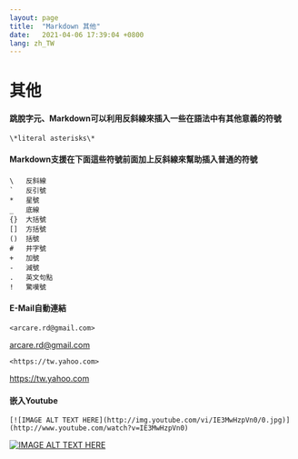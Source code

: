 ```yaml
---
layout: page
title:  "Markdown 其他"
date:   2021-04-06 17:39:04 +0800
lang: zh_TW
---
```


# 其他

#### 跳脫字元、Markdown可以利用反斜線來插入一些在語法中有其他意義的符號

    \*literal asterisks\*

#### Markdown支援在下面這些符號前面加上反斜線來幫助插入普通的符號

    \   反斜線
    `   反引號
    *   星號
    _   底線
    {}  大括號
    []  方括號
    ()  括號
    #   井字號
    +   加號
    -   減號
    .   英文句點
    !   驚嘆號

#### E-Mail自動連結

    <arcare.rd@gmail.com>

<arcare.rd@gmail.com>

    <https://tw.yahoo.com>

<https://tw.yahoo.com>

#### 嵌入Youtube

    [![IMAGE ALT TEXT HERE](http://img.youtube.com/vi/IE3MwHzpVn0/0.jpg)](http://www.youtube.com/watch?v=IE3MwHzpVn0)


[![IMAGE ALT TEXT HERE](http://img.youtube.com/vi/IE3MwHzpVn0/0.jpg)](http://www.youtube.com/watch?v=IE3MwHzpVn0)